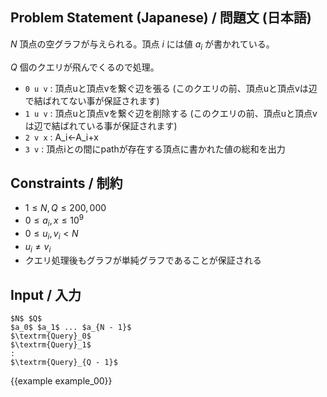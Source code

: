 Problem Statement (Japanese) / 問題文 (日本語)
---------


$N$ 頂点の空グラフが与えられる。頂点 $i$ には値 $a_i$ が書かれている。

$Q$ 個のクエリが飛んでくるので処理。

- `0 u v` : 頂点uと頂点vを繋ぐ辺を張る (このクエリの前、頂点uと頂点vは辺で結ばれてない事が保証されます)
- `1 u v` : 頂点uと頂点vを繋ぐ辺を削除する (このクエリの前、頂点uと頂点vは辺で結ばれている事が保証されます)
- `2 v x` : A_i←A_i+x
- `3 v`   : 頂点iとの間にpathが存在する頂点に書かれた値の総和を出力




Constraints / 制約
---------

- $1 \leq N, Q \leq 200,000$
- $0 \leq a_i, x \leq 10^9$
- $0 \leq u_i, v_i < N$
- $u_i \neq v_i$
- クエリ処理後もグラフが単純グラフであることが保証される

Input / 入力
---------

~~~
$N$ $Q$
$a_0$ $a_1$ ... $a_{N - 1}$
$\textrm{Query}_0$
$\textrm{Query}_1$
:
$\textrm{Query}_{Q - 1}$
~~~

{{example example_00}}
